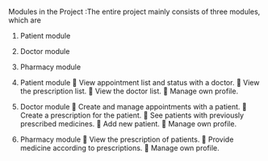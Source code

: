 Modules in the Project :The entire project mainly consists of three modules, which are
1.	Patient module
2.	Doctor module
3.	Pharmacy module

1. Patient module
	View appointment list and status with a doctor.
	View the prescription list.
	View the doctor list.
	Manage own profile.

2. Doctor module
	Create and manage appointments with a patient.
	Create a prescription for the patient.
	See patients with previously prescribed medicines. 
	Add new patient.
	Manage own profile.

3. Pharmacy module
	View the prescription of patients.
	Provide medicine according to prescriptions.
	Manage own profile.
